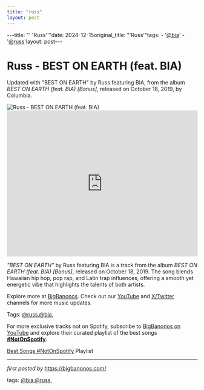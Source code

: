 ```yaml
---
title: "russ"
layout: post
---
```

---title: "' 'Russ''"date: 2024-12-15original_title: "'Russ'"tags:  - '[@bia](/tags/bia/)'  - '[@russ](/tags/russ/)'layout: post---<!-- Title of the Post --><h1 >Russ - BEST ON EARTH (feat. BIA)</h1> <!-- Introductory Text --><p >Updated with "BEST ON EARTH" by Russ featuring BIA, from the album *BEST ON EARTH (feat. BIA) [Bonus]*, released on October 18, 2019, by Columbia.</p> <!-- Featured Image --><div > <img src="https://i.ytimg.com/vi/4HvdGXANdYE/maxresdefault.jpg" alt="Russ - BEST ON EARTH (feat. BIA)" /></div> <!-- YouTube Video Embed --><div > <iframe width="100%" height="385" src="https://www.youtube.com/embed/4HvdGXANdYE" title="Russ - BEST ON EARTH (Feat. BIA) (Official Video) ft. BIA" frameborder="0" allow="accelerometer; autoplay; clipboard-write; encrypted-media; gyroscope; picture-in-picture; web-share" referrerpolicy="strict-origin-when-cross-origin" allowfullscreen></iframe></div> <!-- Song Information --><div > <p><em>"BEST ON EARTH"</em> by Russ featuring BIA is a track from the album *BEST ON EARTH (feat. BIA) [Bonus]*, released on October 18, 2019. The song blends Hawaiian hip hop, pop rap, and Latin trap influences, offering a smooth yet energetic vibe that highlights the talents of both artists.</p></div> <!-- Footer Links --><div > <p>Explore more at <a href="https://bigbanonos.com/" target="_blank">BigBanonos</a>. Check out our <a href="https://www.youtube.com/[@BigBanonos](/tags/BigBanonos/)" target="_blank">YouTube</a> and <a href="https://x.com/bigbanonos" target="_blank">X/Twitter</a> channels for more music updates.</p></div> <!-- Tags --><p >Tags: [@russ](/tags/russ/),[@bia](/tags/bia/),</p><!--Subscribe and Playlist Links--><div>    <p>For more exclusive tracks not on Spotify, subscribe to <a href="https://www.youtube.com/[@BigBanonos](/tags/BigBanonos/)" target="_blank">BigBanonos on YouTube</a> and explore their curated playlist of the best songs <strong>[#NotOnSpotify](/tags/NotOnSpotify/)</strong>.</p>    <p><a href="https://www.youtube.com/playlist?list=PLtuNtuTatqI0kFahUCbtbfenC_ET5O_tr" target="_blank">Best Songs [#NotOnSpotify](/tags/NotOnSpotify/) Playlist<br /></a></p></div><hr /><p><em>first posted by</em> <a href="https://bigbanonos.com/" rel="noopener" target="_new">https://bigbanonos.com/</a></p><p>tags: [@bia](/tags/bia/),[@russ](/tags/russ/),</p>